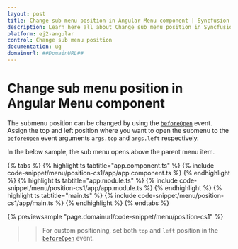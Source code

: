 ```yaml
---
layout: post
title: Change sub menu position in Angular Menu component | Syncfusion
description: Learn here all about Change sub menu position in Syncfusion Angular Menu component of Syncfusion Essential JS 2 and more.
platform: ej2-angular
control: Change sub menu position 
documentation: ug
domainurl: ##DomainURL##
---
```


# Change sub menu position in Angular Menu component

The submenu position can be changed by using the [`beforeOpen`](https://ej2.syncfusion.com/angular/documentation/api/menu/#beforeopen) event. Assign the top and left position where you want to open the submenu to the [`beforeOpen`](https://ej2.syncfusion.com/angular/documentation/api/menu/#beforeopen) event arguments `args.top` and `args.left` respectively.

In the below sample, the sub menu opens above the parent menu item.

{% tabs %}
{% highlight ts tabtitle="app.component.ts" %}
{% include code-snippet/menu/position-cs1/app/app.component.ts %}
{% endhighlight %}
{% highlight ts tabtitle="app.module.ts" %}
{% include code-snippet/menu/position-cs1/app/app.module.ts %}
{% endhighlight %}
{% highlight ts tabtitle="main.ts" %}
{% include code-snippet/menu/position-cs1/app/main.ts %}
{% endhighlight %}
{% endtabs %}
  
{% previewsample "page.domainurl/code-snippet/menu/position-cs1" %}

>> For custom positioning, set both `top` and `left` position in the [`beforeOpen`](https://ej2.syncfusion.com/angular/documentation/api/menu/#beforeopen) event.
